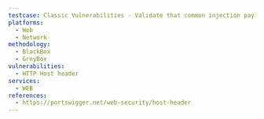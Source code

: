 ```yaml
---
testcase: Classic Vulnerabilities - Validate that common injection payloads in the Host header (SQL, XSS, log injection) are not exploitable via backend logic, logs, or output. Web (HTTP/HTTPS) service
platforms: 
  - Web
  - Network
methodology: 
  - BlackBox
  - GreyBox
vulnerabilities:
  - HTTP Host header
services:
  - WEB
references:
  - https://portswigger.net/web-security/host-header
---
```

